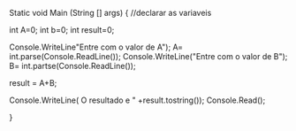 Static void Main (String [] args)
{ 
  //declarar as variaveis
  
  int A=0;
  int b=0;
  int result=0;
  
  Console.WriteLine"Entre com o valor de A");
  A= int.parse(Console.ReadLine());
  Console.WriteLine("Entre com o valor de B");
  B= int.partse(Console.ReadLine());
  
  result = A+B;
  
  Console.WriteLine( O resultado e " +result.tostring());
  Console.Read();
  
}
